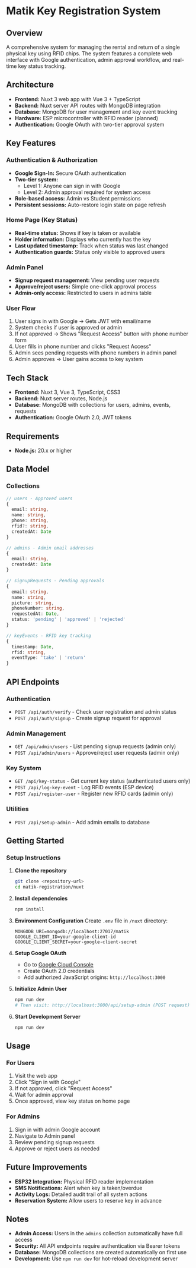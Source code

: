 # Matik Key Registration System

## Overview
A comprehensive system for managing the rental and return of a single physical key using RFID chips. The system features a complete web interface with Google authentication, admin approval workflow, and real-time key status tracking.

## Architecture
- **Frontend:** Nuxt 3 web app with Vue 3 + TypeScript
- **Backend:** Nuxt server API routes with MongoDB integration
- **Database:** MongoDB for user management and key event tracking
- **Hardware:** ESP microcontroller with RFID reader (planned)
- **Authentication:** Google OAuth with two-tier approval system

## Key Features

### Authentication & Authorization
- **Google Sign-In:** Secure OAuth authentication
- **Two-tier system:** 
  - Level 1: Anyone can sign in with Google
  - Level 2: Admin approval required for system access
- **Role-based access:** Admin vs Student permissions
- **Persistent sessions:** Auto-restore login state on page refresh

### Home Page (Key Status)
- **Real-time status:** Shows if key is taken or available
- **Holder information:** Displays who currently has the key
- **Last updated timestamp:** Track when status was last changed
- **Authentication guards:** Status only visible to approved users

### Admin Panel
- **Signup request management:** View pending user requests
- **Approve/reject users:** Simple one-click approval process
- **Admin-only access:** Restricted to users in admins table

### User Flow
1. User signs in with Google → Gets JWT with email/name
2. System checks if user is approved or admin
3. If not approved → Shows "Request Access" button with phone number form
4. User fills in phone number and clicks "Request Access"
5. Admin sees pending requests with phone numbers in admin panel
6. Admin approves → User gains access to key system

## Tech Stack
- **Frontend:** Nuxt 3, Vue 3, TypeScript, CSS3
- **Backend:** Nuxt server routes, Node.js
- **Database:** MongoDB with collections for users, admins, events, requests
- **Authentication:** Google OAuth 2.0, JWT tokens

## Requirements
- **Node.js:** 20.x or higher

## Data Model

### Collections
```typescript
// users - Approved users
{
  email: string,
  name: string,
  phone: string,
  rfid?: string,
  createdAt: Date
}

// admins - Admin email addresses
{
  email: string,
  createdAt: Date
}

// signupRequests - Pending approvals
{
  email: string,
  name: string,
  picture: string,
  phoneNumber: string,
  requestedAt: Date,
  status: 'pending' | 'approved' | 'rejected'
}

// keyEvents - RFID key tracking
{
  timestamp: Date,
  rfid: string,
  eventType: 'take' | 'return'
}
```

## API Endpoints

### Authentication
- `POST /api/auth/verify` - Check user registration and admin status
- `POST /api/auth/signup` - Create signup request for approval

### Admin Management
- `GET /api/admin/users` - List pending signup requests (admin only)
- `POST /api/admin/users` - Approve/reject user requests (admin only)

### Key System
- `GET /api/key-status` - Get current key status (authenticated users only)
- `POST /api/log-key-event` - Log RFID events (ESP device)
- `POST /api/register-user` - Register new RFID cards (admin only)

### Utilities
- `POST /api/setup-admin` - Add admin emails to database

## Getting Started

### Setup Instructions

1. **Clone the repository**
   ```bash
   git clone <repository-url>
   cd matik-registration/nuxt
   ```

2. **Install dependencies**
   ```bash
   npm install
   ```

3. **Environment Configuration**
   Create `.env` file in `/nuxt` directory:
   ```env
   MONGODB_URI=mongodb://localhost:27017/matik
   GOOGLE_CLIENT_ID=your-google-client-id
   GOOGLE_CLIENT_SECRET=your-google-client-secret
   ```

4. **Setup Google OAuth**
   - Go to [Google Cloud Console](https://console.cloud.google.com/)
   - Create OAuth 2.0 credentials
   - Add authorized JavaScript origins: `http://localhost:3000`

5. **Initialize Admin User**
   ```bash
   npm run dev
   # Then visit: http://localhost:3000/api/setup-admin (POST request)
   ```

6. **Start Development Server**
   ```bash
   npm run dev
   ```

## Usage

### For Users
1. Visit the web app
2. Click "Sign in with Google"
3. If not approved, click "Request Access"
4. Wait for admin approval
5. Once approved, view key status on home page

### For Admins
1. Sign in with admin Google account
2. Navigate to Admin panel
3. Review pending signup requests
4. Approve or reject users as needed

## Future Improvements
- **ESP32 Integration:** Physical RFID reader implementation
- **SMS Notifications:** Alert when key is taken/overdue
- **Activity Logs:** Detailed audit trail of all system actions
- **Reservation System:** Allow users to reserve key in advance

## Notes
- **Admin Access:** Users in the `admins` collection automatically have full access
- **Security:** All API endpoints require authentication via Bearer tokens
- **Database:** MongoDB collections are created automatically on first use
- **Development:** Use `npm run dev` for hot-reload development server
